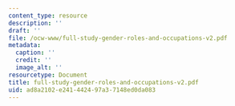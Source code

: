 ```yaml
---
content_type: resource
description: ''
draft: ''
file: /ocw-www/full-study-gender-roles-and-occupations-v2.pdf
metadata:
  caption: ''
  credit: ''
  image_alt: ''
resourcetype: Document
title: full-study-gender-roles-and-occupations-v2.pdf
uid: ad8a2102-e241-4424-97a3-7148ed0da083
---
```


